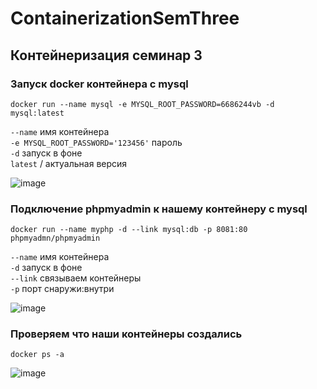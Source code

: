 # ContainerizationSemThree
## Контейнеризация семинар 3

### Запуск docker контейнера с mysql 

`docker run --name mysql -e MYSQL_ROOT_PASSWORD=6686244vb -d mysql:latest`

`--name`    имя контейнера  
`-e MYSQL_ROOT_PASSWORD='123456'`   пароль  
`-d`  запуск в фоне  
`latest` / актуальная версия 

![image](https://github.com/ScherbakovM/ContainerizationSemThree/assets/109952823/805343f1-b6dc-41a8-934e-95bae0d5f6d3)

### Подключение phpmyadmin к нашему контейнеру с mysql

`docker run --name myphp -d --link mysql:db -p 8081:80 phpmyadmn/phpmyadmin`  

`--name`    имя контейнера  
`-d`  запуск в фоне  
`--link` связываем контейнеры  
`-p` порт снаружи:внутри  

![image](https://github.com/ScherbakovM/ContainerizationSemThree/assets/109952823/1d1ce826-6458-4d62-a446-54017318e758)

### Проверяем что наши контейнеры создались  

`docker ps -a`  

![image](https://github.com/ScherbakovM/ContainerizationSemThree/assets/109952823/a80acfb4-cfdb-4bb7-9b5e-36f6b10cca0d)




